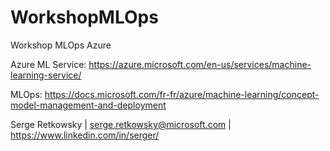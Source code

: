 # WorkshopMLOps
Workshop MLOps Azure

Azure ML Service: https://azure.microsoft.com/en-us/services/machine-learning-service/

MLOps: https://docs.microsoft.com/fr-fr/azure/machine-learning/concept-model-management-and-deployment


Serge Retkowsky | serge.retkowsky@microsoft.com | https://www.linkedin.com/in/serger/
